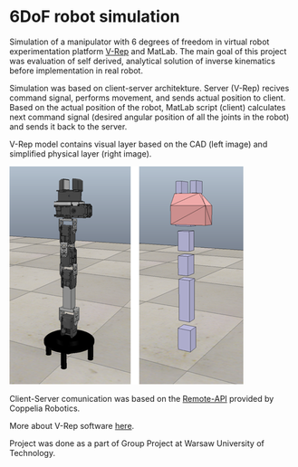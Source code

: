 # 6DoF robot simulation

Simulation of a manipulator with 6 degrees of freedom in virtual robot experimentation platform [V-Rep](http://www.coppeliarobotics.com/index.html)
and MatLab. The main goal of this project was evaluation of self derived, analytical solution of inverse kinematics before 
implementation in real robot.

Simulation was based on client-server architekture. Server (V-Rep) recives command signal, performs movement,
and sends actual position to client. Based on the actual position of the robot, MatLab script (client) 
calculates next command signal (desired angular position of all the joints in the robot) and sends it back to the server.

V-Rep model contains visual layer based on the CAD (left image) and simplified physical layer (right image).

![alt text](https://github.com/KarolloS/5DoF-robot-simulation/blob/master/V-Rep%20model.png)

Client-Server comunication was based on the [Remote-API](http://www.coppeliarobotics.com/helpFiles/en/remoteApiClientSide.htm) provided by Coppelia Robotics.

More about V-Rep software [here](http://www.coppeliarobotics.com/helpFiles/index.html).

Project was done as a part of Group Project at Warsaw University of Technology.
